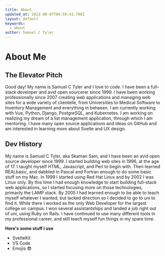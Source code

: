 ```yaml
---
title: About
updated_at: 2022-06-07T04:59:41.798Z
layout: default
keywords:
  - about
author: Samuel C Tyler
---
```

# About Me

## The Elevator Pitch
Good day! My name is Samuel C Tyler and I love to code. I have been a full-stack developer and avid open sourcerer since 1999. I have been working professionally since 2007 creating web applications and managing web sites for a wide variety of clientelle, from Universities to Medical Software to Inventory Management and everything in between. I am currently working with Vue, Python, Django, PostgreSQL, and Kubernetes. I am working on realizing my dream of a list management application, through which I am mentoring. I have many open source applications and ideas on GitHub and am interested in learning more about Svelte and UX design.

## Dev History
My name is Samuel C Tyler, aka Skaman Sam, and I have been an avid open source developer since 1999. I started building web sites in 1996, at the age of 17. I taught myself HTML, Javascript, and Perl to begin with. Then learned REALbasic, and dabbled in Pascal and Fortran enough to do some basic stuff on my Mac. In 1999 I started using Red Hat Linux and by 2002 I was Linux only. By this time I had enough knowledge to start building full-stack web applications, so I started focusing more on those technologies, primarily the LAMP stack. By 2005 I had learned enough to be able to teach myself whatever I wanted, but lacked direction so I decided to go to uni to find it. While there I worked as the only Web Developer for the largest college on campus. I won several assistantships and landed a job right out of uni, using Ruby on Rails. I have continued to use many different tools in my professional career, and still teach myself fun things in my spare time. 

**Here's some stuff I use**

- SvelteKit
- VS Code
- Emojis 😎
